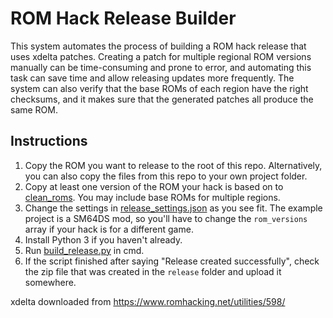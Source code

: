 # ROM Hack Release Builder

This system automates the process of building a ROM hack release that uses xdelta patches. Creating a patch for multiple regional ROM versions manually can be time-consuming and prone to error, and automating this task can save time and allow releasing updates more frequently. The system can also verify that the base ROMs of each region have the right checksums, and it makes sure that the generated patches all produce the same ROM.

## Instructions
1. Copy the ROM you want to release to the root of this repo. Alternatively, you can also copy the files from this repo to your own project folder.
2. Copy at least one version of the ROM your hack is based on to [clean_roms](clean_roms). You may include base ROMs for multiple regions.
3. Change the settings in [release_settings.json](release_settings.json) as you see fit. The example project is a SM64DS mod, so you'll have to change the `rom_versions` array if your hack is for a different game.
4. Install Python 3 if you haven't already.
5. Run [build_release.py](build_release.py) in cmd.
6. If the script finished after saying "Release created successfully", check the zip file that was created in the `release` folder and upload it somewhere.

xdelta downloaded from https://www.romhacking.net/utilities/598/
